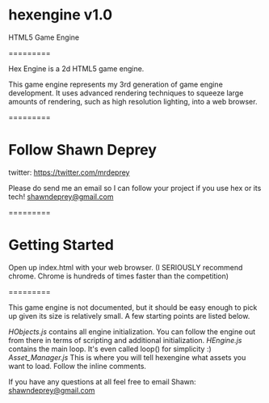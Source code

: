 hexengine v1.0
=========

HTML5 Game Engine

=========

Hex Engine is a 2d HTML5 game engine.

This game engine represents my 3rd generation of game engine development. It uses advanced rendering techniques
to squeeze large amounts of rendering, such as high resolution lighting, into a web browser.

=========

Follow Shawn Deprey
=========

twitter: https://twitter.com/mrdeprey

Please do send me an email so I can follow your project if you use hex or its tech! shawndeprey@gmail.com

=========

Getting Started
=========

Open up index.html with your web browser. (I SERIOUSLY recommend chrome. Chrome is hundreds of times faster than the competition)

=========

This game engine is not documented, but it should be easy enough to pick up given its size is relatively small. A few starting points are listed below.

*HObjects.js* contains all engine initialization. You can follow the engine out from there in terms of scripting and additional initialization.
*HEngine.js* contains the main loop. It's even called loop() for simplicity :)
*Asset_Manager.js* This is where you will tell hexengine what assets you want to load. Follow the inline comments.

If you have any questions at all feel free to email Shawn: shawndeprey@gmail.com
